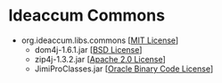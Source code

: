 # Ideaccum Commons

+ org.ideaccum.libs.commons [[MIT License]]  
  + dom4j-1.6.1.jar [[BSD License]]  
  + zip4j-1.3.2.jar [[Apache 2.0 License]]  
  + JimiProClasses.jar [[Oracle Binary Code License]]  

[BSD License]:https://opensource.org/licenses/bsd-license.php
[MIT License]:https://opensource.org/licenses/MIT
[Apache 2.0 License]:http://www.apache.org/licenses/LICENSE-2.0.txt
[Oracle Binary Code License]:https://www.oracle.com/technetwork/java/javase/downloads/java-se-archive-license-1382604.html
